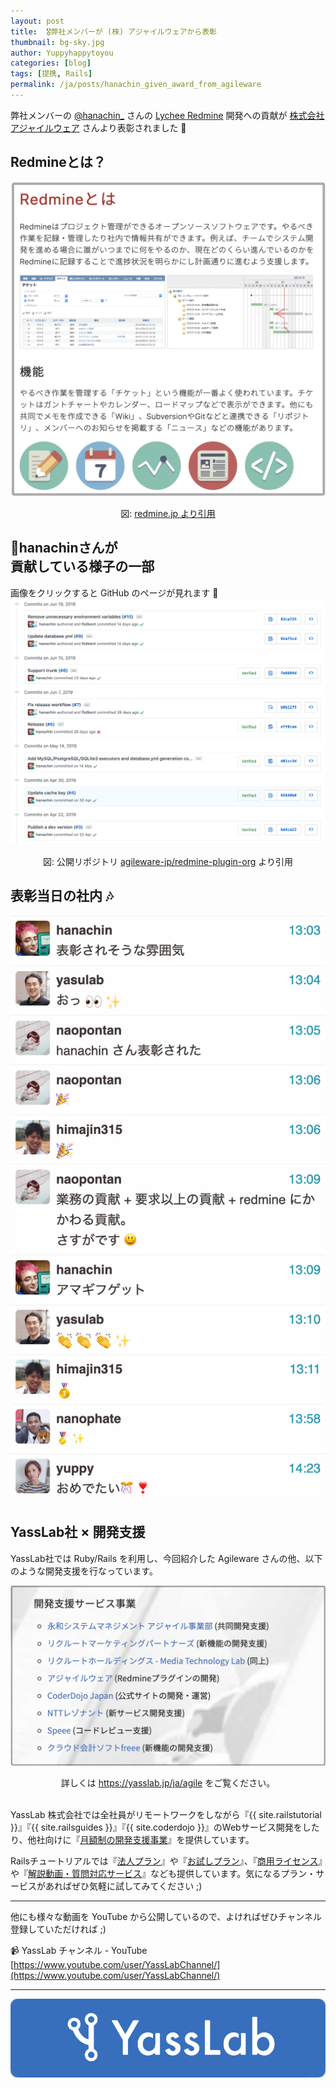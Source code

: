 ```yaml
---
layout: post
title:  🎖弊社メンバーが (株) アジャイルウェアから表彰
thumbnail: bg-sky.jpg
author: Yuppyhappytoyou
categories: [blog]
tags: [提携, Rails]
permalink: /ja/posts/hanachin_given_award_from_agileware
---
```


弊社メンバーの [@hanachin_](https://twitter.com/hanachin_) さんの [Lychee Redmine](https://lychee-redmine.jp/) 開発への貢献が [株式会社アジャイルウェア](https://agileware.jp/) さんより表彰されました 🎉

## Redmineとは？
![Redmine](/img/posts/whats-redmine.png)
<div align='center'>
  図: <a href="http://redmine.jp/overview/">redmine.jp より引用</a>
</div>

## 🔧hanachinさんが<br>貢献している様子の一部

画像をクリックすると GitHub のページが見れます 👀
[![hanachin_commit](/img/posts/redmine-plugin-org.png)](https://github.com/agileware-jp/redmine-plugin-orb/commits/master)
<div align='center'>
  図: 公開リポジトリ <a href="http://redmine.jp/overview/">agileware-jp/redmine-plugin-org</a> より引用
</div>


## 表彰当日の社内 🎶

![表彰時社内チャット](/img/posts/inside-yasslab-for-award.png)

## YassLab社 × 開発支援

YassLab社では Ruby/Rails を利用し、今回紹介した Agileware さんの他、以下のような開発支援を行なっています。

[![開発支援サービス事業](/img/posts/ss-agile-service.png)](https://yasslab.jp/ja/agile)
<div align='center'>
  詳しくは <a href="https://yasslab.jp/ja/agile">https://yasslab.jp/ja/agile</a> をご覧ください。
</div>

<br>


YassLab 株式会社では全社員がリモートワークをしながら『{{ site.railstutorial }}』『{{ site.railsguides }}』『{{ site.coderdojo }}』のWebサービス開発をしたり、他社向けに『[月額制の開発支援事業](/ja/agile)』を提供しています。

Railsチュートリアルでは『[法人プラン](https://railstutorial.jp/business)』や『[お試しプラン](https://railstutorial.jp/trial)』、『[商用ライセンス](https://railstutorial.jp/#license)』や『[解説動画・質問対応サービス](https://railstutorial.jp/#service)』なども提供しています。気になるプラン・サービスがあればぜひ気軽に試してみてください ;)

-----


他にも様々な動画を YouTube から公開しているので、よければぜひチャンネル登録していただければ ;)

📹 YassLab チャンネル - YouTube
[https://www.youtube.com/user/YassLabChannel/](https://www.youtube.com/user/YassLabChannel/)

-----

[![YassLab Inc.](/img/logos/800x200.png)](/)


